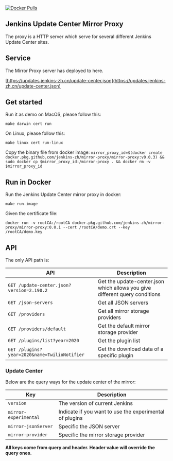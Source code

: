 [![Docker Pulls](https://img.shields.io/docker/pulls/jenkinszh/mirror-proxy.svg)](https://hub.docker.com/r/jenkinszh/mirror-proxy/tags)

## Jenkins Update Center Mirror Proxy

The proxy is a HTTP server which serve for several different Jenkins Update Center sites.

## Service

The Mirror Proxy server has deployed to here.

[https://updates.jenkins-zh.cn/update-center.json](https://updates.jenkins-zh.cn/update-center.json)

## Get started

Run it as demo on MacOS, please follow this:

`make darwin cert run`

On Linux, please follow this:

`make linux cert run-linux`

Copy the binary file from docker image:
`mirror_proxy_id=$(docker create docker.pkg.github.com/jenkins-zh/mirror-proxy/mirror-proxy:v0.0.3) && sudo docker cp $mirror_proxy_id:/mirror-proxy . && docker rm -v $mirror_proxy_id`

## Run in Docker

Run the Jenkins Update Center mirror proxy in docker:

`make run-image`

Given the certificate file:

`docker run -v rootCA:/rootCA docker.pkg.github.com/jenkins-zh/mirror-proxy/mirror-proxy:0.0.1 --cert /rootCA/demo.crt --key /rootCA/demo.key`

## API

The only API path is:

|API|Description|
|---|---|
| `GET /update-center.json?version=2.190.2`|Get the update-center.json which allows you give different query conditions|
| `GET /json-servers`|Get all JSON servers|
| `GET /providers`|Get all mirror storage providers|
| `GET /providers/default`|Get the default mirror storage provider|
| `GET /plugins/list?year=2020` | Get the plugin list |
| `GET /plugins?year=2020&name=TwilioNotifier` | Get the download data of a specific plugin |

### Update Center

Below are the query ways for the update center of the mirror:

|Key|Description|
|---|---|
|`version`|The version of current Jenkins|
|`mirror-experimental`|Indicate if you want to use the experimental of plugins|
|`mirror-jsonServer`|Specific the JSON server|
|`mirror-provider`|Specific the mirror storage provider|

**All keys come from query and header. Header value will override the query ones.**

